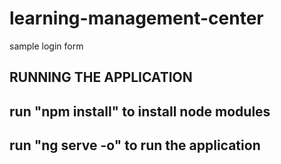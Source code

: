 # learning-management-center
sample login form

## RUNNING THE APPLICATION
## run "npm install" to install node modules
## run "ng serve -o" to run the application
